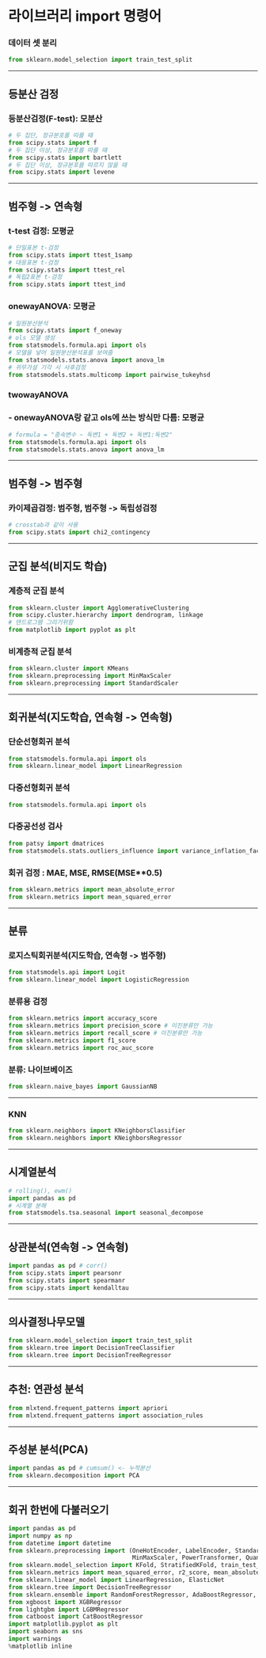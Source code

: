 # 라이브러리 import 명령어
### 데이터 셋 분리
```python
from sklearn.model_selection import train_test_split
```

---

## 등분산 검정

### 등분산검정(F-test): 모분산

```python
# 두 집단, 정규분포를 따를 때
from scipy.stats import f 
# 두 집단 이상, 정규분포를 따를 때
from scipy.stats import bartlett
# 두 집단 이상, 정규분포를 따르지 않을 때
from scipy.stats import levene 
```

---

## 범주형 -> 연속형

### t-test 검정: 모평균

```python
# 단일표본 t-검정
from scipy.stats import ttest_1samp 
# 대응표본 t-검정
from scipy.stats import ttest_rel
# 독립2표본 t-검정
from scipy.stats import ttest_ind
```

### onewayANOVA: 모평균
```python
# 일원분산분석
from scipy.stats import f_oneway
# ols 모델 생성
from statsmodels.formula.api import ols
# 모델을 넣어 일원분산분석표를 보여줌
from statsmodels.stats.anova import anova_lm
# 귀무가설 기각 시 사후검정
from statsmodels.stats.multicomp import pairwise_tukeyhsd
```

### twowayANOVA 

### - onewayANOVA랑 같고 ols에 쓰는 방식만 다름: 모평균

```python
# formula = "종속변수 ~ 독변1 + 독변2 + 독변1:독변2"
from statsmodels.formula.api import ols 
from statsmodels.stats.anova import anova_lm
```

---

## 범주형 -> 범주형

### 카이제곱검정: 범주형, 범주형 -> 독립성검정

```python
# crosstab과 같이 사용
from scipy.stats import chi2_contingency
```

---

## 군집 분석(비지도 학습)

### 계층적 군집 분석

```python
from sklearn.cluster import AgglomerativeClustering
from scipy.cluster.hierarchy import dendrogram, linkage
# 덴드로그램 그리기위함
from matplotlib import pyplot as plt 
```

### 비계층적 군집 분석
```python
from sklearn.cluster import KMeans
from sklearn.preprocessing import MinMaxScaler
from sklearn.preprocessing import StandardScaler
```

---

## 회귀분석(지도학습, 연속형 -> 연속형)

### 단순선형회귀 분석

```python
from statsmodels.formula.api import ols
from sklearn.linear_model import LinearRegression
```

### 다중선형회귀 분석
```python
from statsmodels.formula.api import ols
```
### 다중공선성 검사

```python
from patsy import dmatrices
from statsmodels.stats.outliers_influence import variance_inflation_factor as vif # VIF가 10이넘으면 다중공선성 문제가있음
```


### 회귀 검정 :  MAE, MSE, RMSE(MSE**0.5)

```python
from sklearn.metrics import mean_absolute_error
from sklearn.metrics import mean_squared_error
```

---

## 분류

### 로지스틱회귀분석(지도학습, 연속형 -> 범주형)
```python
from statsmodels.api import Logit
from sklearn.linear_model import LogisticRegression
```

### 분류용 검정

```python
from sklearn.metrics import accuracy_score
from sklearn.metrics import precision_score # 이진분류만 가능
from sklearn.metrics import recall_score # 이진분류만 가능
from sklearn.metrics import f1_score
from sklearn.metrics import roc_auc_score
```

### 분류: 나이브베이즈

```python
from sklearn.naive_bayes import GaussianNB
```

---

### KNN

```python
from sklearn.neighbors import KNeighborsClassifier
from sklearn.neighbors import KNeighborsRegressor
```

---

## 시계열분석

```python
# rolling(), ewm()
import pandas as pd 
# 시계열 분해
from statsmodels.tsa.seasonal import seasonal_decompose
```

---

## 상관분석(연속형 -> 연속형)

```python
import pandas as pd # corr()
from scipy.stats import pearsonr
from scipy.stats import spearmanr
from scipy.stats import kendalltau
```

---

## 의사결정나무모델

```python
from sklearn.model_selection import train_test_split
from sklearn.tree import DecisionTreeClassifier
from sklearn.tree import DecisionTreeRegressor
```

---

## 추천: 연관성 분석

```python
from mlxtend.frequent_patterns import apriori
from mlxtend.frequent_patterns import association_rules
```

---

## 주성분 분석(PCA)

```python
import pandas as pd # cumsum() <- 누적분산
from sklearn.decomposition import PCA
```

---

## 회귀 한번에 다불러오기

```python
import pandas as pd
import numpy as np
from datetime import datetime
from sklearn.preprocessing import (OneHotEncoder, LabelEncoder, StandardScaler, 
                                   MinMaxScaler, PowerTransformer, QuantileTransformer)
from sklearn.model_selection import KFold, StratifiedKFold, train_test_split, GridSearchCV, cross_val_score
from sklearn.metrics import mean_squared_error, r2_score, mean_absolute_error
from sklearn.linear_model import LinearRegression, ElasticNet
from sklearn.tree import DecisionTreeRegressor
from sklearn.ensemble import RandomForestRegressor, AdaBoostRegressor, GradientBoostingRegressor
from xgboost import XGBRegressor
from lightgbm import LGBMRegressor
from catboost import CatBoostRegressor
import matplotlib.pyplot as plt
import seaborn as sns
import warnings
%matplotlib inline
```

